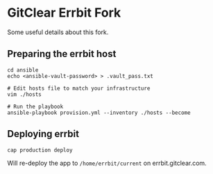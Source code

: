 # GitClear Errbit Fork

Some useful details about this fork. 

## Preparing the errbit host
```
cd ansible
echo <ansible-vault-password> > .vault_pass.txt

# Edit hosts file to match your infrastructure
vim ./hosts

# Run the playbook
ansible-playbook provision.yml --inventory ./hosts --become 
```

## Deploying errbit

```
cap production deploy
``` 

Will re-deploy the app to `/home/errbit/current` on errbit.gitclear.com.
